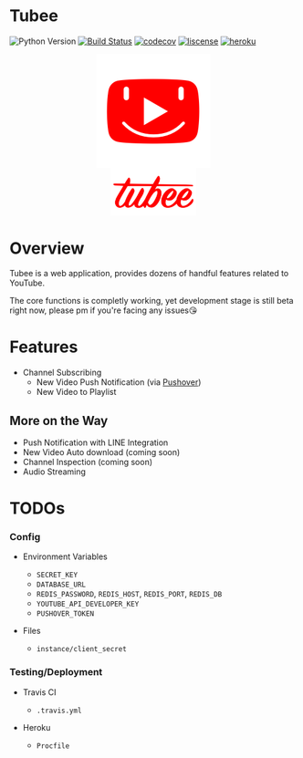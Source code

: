 # Tubee

![Python Version](https://img.shields.io/badge/python-3.7-blue.svg)
[![Build Status](https://travis-ci.com/tomy0000000/Tubee.svg?token=pcX4zcaLzopbPNP4Hs2J&branch=master)](https://travis-ci.com/tomy0000000/Tubee)
[![codecov](https://codecov.io/gh/tomy0000000/Tubee/branch/master/graph/badge.svg?token=j6pUVAg2Wf)](https://codecov.io/gh/tomy0000000/Tubee)
[![liscense](https://img.shields.io/github/license/tomy0000000/Tubee.svg)](https://github.com/tomy0000000/Tubee/blob/master/LICENSE)
[![heroku](http://img.shields.io/badge/%E2%86%91%20Deploy%20to-Heroku-7056bf.svg)](https://tubee-heroku.herokuapp.com/)

<p align="center">
    <img src="app/static/favicon.png" align="center">
    <br>
    <img width="150" src="app/static/img/tubee_text.png" align="center">
</p>

# Overview

Tubee is a web application, provides dozens of handful features related to YouTube.

The core functions is completly working, yet development stage is still beta right now, please pm if you're facing any issues😘

# Features

* Channel Subscribing
  * New Video Push Notification (via [Pushover](https://pushover.net/))
  * New Video to Playlist

## More on the Way

* Push Notification with LINE Integration
* New Video Auto download (coming soon)
* Channel Inspection (coming soon)
* Audio Streaming




# TODOs
### Config

* Environment Variables
  * `SECRET_KEY`
  * `DATABASE_URL`
  * `REDIS_PASSWORD`, `REDIS_HOST`, `REDIS_PORT`, `REDIS_DB`
  * `YOUTUBE_API_DEVELOPER_KEY`
  * `PUSHOVER_TOKEN`

* Files
  * `instance/client_secret`

### Testing/Deployment

* Travis CI
  * `.travis.yml`

* Heroku
  * `Procfile`

